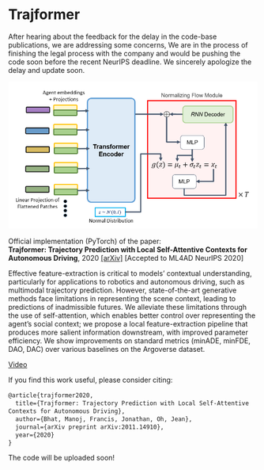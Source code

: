 # Trajformer

After hearing about the feedback for the delay in the code-base publications, we are addressing some concerns, 
We are in the process of finishing the legal process with the company and would be pushing the code soon before the recent NeurIPS deadline.
We sincerely apologize the delay and update soon.

![overview image](Trajformer.PNG)


Official implementation (PyTorch) of the paper: \
**Trajformer: Trajectory Prediction with Local Self-Attentive Contexts for Autonomous Driving**, 2020 [[arXiv]](https://arxiv.org/abs/2011.14910)
[Accepted to ML4AD NeurIPS 2020]

Effective feature-extraction is critical to models’ contextual understanding, particularly for applications to robotics and autonomous driving, such as multimodal
trajectory prediction. However, state-of-the-art generative methods face limitations
in representing the scene context, leading to predictions of inadmissible futures.
We alleviate these limitations through the use of self-attention, which enables
better control over representing the agent’s social context; we propose a local
feature-extraction pipeline that produces more salient information downstream,
with improved parameter efficiency. We show improvements on standard metrics
(minADE, minFDE, DAO, DAC) over various baselines on the Argoverse dataset.

[Video](https://ml4ad.github.io/)

If you find this work useful, please consider citing:
```
@article{trajformer2020,
  title={Trajformer: Trajectory Prediction with Local Self-Attentive Contexts for Autonomous Driving},
  author={Bhat, Manoj, Francis, Jonathan, Oh, Jean},
  journal={arXiv preprint arXiv:2011.14910},
  year={2020}
}
```
The code will be uploaded soon!
